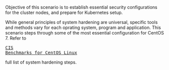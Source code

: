 Objective of this scenario is to establish essential security configurations for the cluster nodes, and prepare for Kubernetes setup. 

While general principles of system hardening are universal, specific tools and methods vary for each oprating system, program and application. This scenario steps through some of the most essential configuration for CentOS 7. Refer to <pre><a href='https://www.cisecurity.org/benchmark/centos_linux/'>CIS Benchmarks for CentOS Linux<a></pre> full list of system hardening steps.